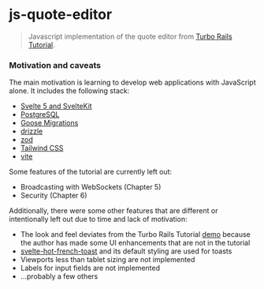 # js-quote-editor

> Javascript implementation of the quote editor from [Turbo Rails Tutorial](https://www.hotrails.dev/turbo-rails).

### Motivation and caveats

The main motivation is learning to develop web applications with JavaScript alone. It includes the following stack:

- [Svelte 5 and SvelteKit](https://svelte.dev/)
- [PostgreSQL](https://www.postgresql.org/)
- [Goose Migrations](https://pressly.github.io/goose/)
- [drizzle](https://orm.drizzle.team/)
- [zod](https://zod.dev/)
- [Tailwind CSS](https://tailwindcss.com/)
- [vite](https://vite.dev/)

Some features of the tutorial are currently left out:

- Broadcasting with WebSockets (Chapter 5)
- Security (Chapter 6)

Additionally, there were some other features that are different or intentionally left out due to time and lack of motivation:

- The look and feel deviates from the Turbo Rails Tutorial [demo](https://www.hotrails.dev/quotes) because the author has made some UI enhancements that are not in the tutorial
- [svelte-hot-french-toast](https://github.com/babakfp/svelte-hot-french-toast) and its default styling are used for toasts
- Viewports less than tablet sizing are not implemented
- Labels for input fields are not implemented
- ...probably a few others
